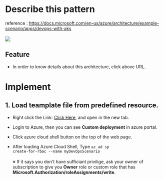 # Describe this pattern
reference : https://docs.microsoft.com/en-us/azure/architecture/example-scenario/apps/devops-with-aks
<br></br>
<img src="https://docs.microsoft.com/en-us/azure/architecture/example-scenario/apps/media/architecture-devops-with-aks.png"></img>

## Feature
- In order to know details about this architecture, click above URL.

# Implement
## 1. Load teamplate file from predefined resource.
- Right click the Link: [Click Here](https://portal.azure.com/#create/Microsoft.Template/uri/https%3A%2F%2Fraw.githubusercontent.com%2Fmspnp%2Fsolution-architectures%2Fmaster%2Fapps%2Fdevops-with-aks%2Fazuredeploy.json), and open in the new tab.

- Login to Azure, then you can see <b>Custom deployment</b> in azure portal.

- Click azure cloud shell button on the top of the web page.

- After loading Azure Cloud Shell, Type <code>az ad sp create-for-rbac --name myDevOpsScenario</code>
<br></br> ※ If it says you don't have sufficiant privilige, ask your owner of subscription to give you <b>Owner</b> role or custom role that has <b>Microsoft.Authorization/roleAssignments/write</b>.
